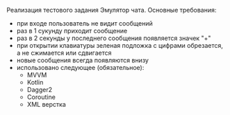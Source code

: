 Реализация тестового задания Эмулятор чата.
Основные требования:
- при входе пользователь не видит сообщений
- раз в 1 сукунду приходит сообщение
- раз в 2 секунды у последнего сообщения появляется значек "+"
- при открытии клавиатуры зеленая подложка с цифрами обрезается, а не сжимается или сдвигается
- новые сообщения всегда появляются внизу
- использовано следующее (обязательное):
  - MVVM
  - Kotlin
  - Dagger2
  - Coroutine
  - XML верстка
